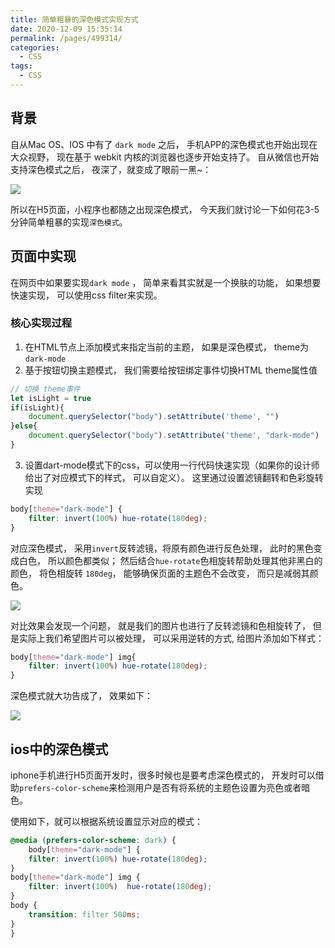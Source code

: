 ```yaml
---
title: 简单粗暴的深色模式实现方式
date: 2020-12-09 15:35:14
permalink: /pages/499314/
categories:
  - CSS
tags:
  - CSS
---
```


## 背景
自从Mac OS、IOS 中有了 `dark mode` 之后， 手机APP的深色模式也开始出现在大众视野， 现在基于 webkit 内核的浏览器也逐步开始支持了。
自从微信也开始支持深色模式之后， 夜深了，就变成了眼前一黑~：

![](http://imgcdn.mashanghudong.cn/blog/HtmlAndCSS/css-theme-2.gif)

所以在H5页面，小程序也都随之出现深色模式， 今天我们就讨论一下如何花3-5分钟简单粗暴的实现`深色模式`。


## 页面中实现
在网页中如果要实现`dark mode` ， 简单来看其实就是一个换肤的功能， 如果想要快速实现， 可以使用css filter来实现。

### 核心实现过程
1. 在HTML节点上添加模式来指定当前的主题， 如果是深色模式， theme为 `dark-mode`
2. 基于按钮切换主题模式， 我们需要给按钮绑定事件切换HTML theme属性值

```javascript
// 切换 theme事件
let isLight = true
if(isLight){
    document.querySelector("body").setAttribute('theme', "")
}else{
    document.querySelector("body").setAttribute('theme', "dark-mode")
}
```

3. 设置dart-mode模式下的css，可以使用一行代码快速实现（如果你的设计师给出了对应模式下的样式， 可以自定义）。 这里通过设置滤镜翻转和色彩旋转实现

```css
body[theme="dark-mode"] {
    filter: invert(100%) hue-rotate(180deg);
}
```
对应深色模式， 采用`invert`反转滤镜，将原有颜色进行反色处理， 此时的黑色变成白色， 所以颜色都类似； 然后结合`hue-rotate`色相旋转帮助处理其他非黑白的颜色， 将色相旋转 `180deg`， 能够确保页面的主题色不会改变， 而只是减弱其颜色。

![](http://imgcdn.mashanghudong.cn/blog/HtmlAndCSS/css-theme-light-0.jpg)

对比效果会发现一个问题， 就是我们的图片也进行了反转滤镜和色相旋转了， 但是实际上我们希望图片可以被处理， 可以采用逆转的方式, 给图片添加如下样式：
```css 
body[theme="dark-mode"] img{
    filter: invert(100%) hue-rotate(180deg);
}
```
深色模式就大功告成了， 效果如下：

![](http://imgcdn.mashanghudong.cn/blog/HtmlAndCSS/css-theme-dart.gif)


## ios中的深色模式
iphone手机进行H5页面开发时，很多时候也是要考虑深色模式的， 开发时可以借助`prefers-color-scheme`来检测用户是否有将系统的主题色设置为亮色或者暗色。

使用如下，就可以根据系统设置显示对应的模式：
```css
@media (prefers-color-scheme: dark) {
    body[theme="dark-mode"] {
    filter: invert(100%) hue-rotate(180deg);
}
body[theme="dark-mode"] img {
    filter: invert(100%)  hue-rotate(180deg);
}
body {
    transition: filter 500ms;
}
}
```